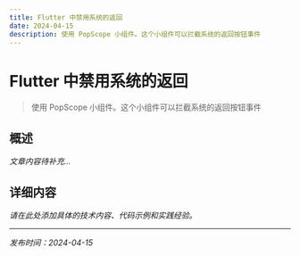 ```yaml
---
title: Flutter 中禁用系统的返回
date: 2024-04-15
description: 使用 PopScope 小组件。这个小组件可以拦截系统的返回按钮事件
---
```


# Flutter 中禁用系统的返回

> 使用 PopScope 小组件。这个小组件可以拦截系统的返回按钮事件

## 概述

*文章内容待补充...*

## 详细内容

*请在此处添加具体的技术内容、代码示例和实践经验。*

---

*发布时间：2024-04-15*
